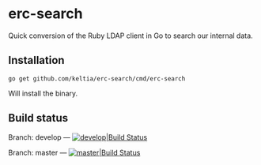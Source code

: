 # erc-search

Quick conversion of the Ruby LDAP client in Go to search our internal data.

## Installation

    go get github.com/keltia/erc-search/cmd/erc-search

Will install the binary.

## Build status

Branch: develop — [![develop|Build Status](https://travis-ci.org/keltia/erc-search.svg?branch=develop)](http://travis-ci.org/keltia/erc-search/tree/develop)

Branch: master — [![master|Build Status](https://travis-ci.org/keltia/erc-search.svg?branch=master)](http://travis-ci.org/keltia/erc-search)
